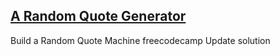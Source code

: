 ## [A Random Quote Generator](https://codingprojectguy.github.io/Random_quote_generator/)
Build a Random Quote Machine  freecodecamp  Update solution
